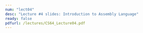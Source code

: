 ```yaml
---
num: "lect04"
desc: "Lecture #4 slides: Introduction to Assembly Language"
ready: false
pdfurl: /lectures/CS64_Lecture04.pdf
---
```


